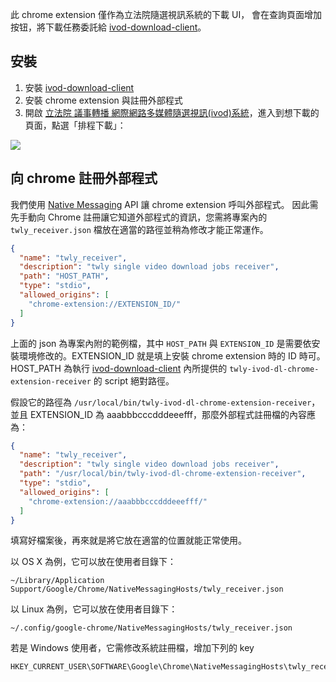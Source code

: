 此 chrome extension 僅作為立法院隨選視訊系統的下載 UI，
會在查詢頁面增加按钮，將下載任務委託給 [ivod-download-client](https://github.com/billy3321/ivod-download-client)。

## 安裝

1. 安裝 [ivod-download-client](https://github.com/billy3321/ivod-download-client)
1. 安裝 chrome extension 與註冊外部程式
1. 開啟 [立法院 議事轉播 網際網路多媒體隨選視訊(ivod)系統](http://ivod.ly.gov.tw/)，進入到想下載的頁面，點選「排程下載」：


![](https://cloud.githubusercontent.com/assets/193223/4601524/377de92e-5106-11e4-8db4-e1943f8a1739.png)

## 向 chrome 註冊外部程式

我們使用 [Native Messaging](https://developer.chrome.com/extensions/messaging#native-messaging) API 讓 chrome extension 呼叫外部程式。
因此需先手動向 Chrome 註冊讓它知道外部程式的資訊，您需將專案內的 `twly_receiver.json` 檔放在適當的路徑並稍為修改才能正常運作。

```json
{
  "name": "twly_receiver",
  "description": "twly single video download jobs receiver",
  "path": "HOST_PATH",
  "type": "stdio",
  "allowed_origins": [
    "chrome-extension://EXTENSION_ID/"
  ]
}
```

上面的 json 為專案內附的範例檔，其中 `HOST_PATH` 與 `EXTENSION_ID` 是需要依安裝環境修改的。EXTENSION_ID 就是填上安裝 chrome extension 時的 ID 時可。
HOST_PATH 為執行 [ivod-download-client](https://github.com/billy3321/ivod-download-client) 內所提供的 `twly-ivod-dl-chrome-extension-receiver` 的 script 絕對路徑。

假設它的路徑為 `/usr/local/bin/twly-ivod-dl-chrome-extension-receiver`，並且 EXTENSION_ID 為 aaabbbcccdddeeefff，那麼外部程式註冊檔的內容應為：


```json
{
  "name": "twly_receiver",
  "description": "twly single video download jobs receiver",
  "path": "/usr/local/bin/twly-ivod-dl-chrome-extension-receiver",
  "type": "stdio",
  "allowed_origins": [
    "chrome-extension://aaabbbcccdddeeefff/"
  ]
}
```

填寫好檔案後，再來就是將它放在適當的位置就能正常使用。

以 OS X 為例，它可以放在使用者目錄下：

```
~/Library/Application Support/Google/Chrome/NativeMessagingHosts/twly_receiver.json
```

以 Linux 為例，它可以放在使用者目錄下：

```
~/.config/google-chrome/NativeMessagingHosts/twly_receiver.json
```

若是 Windows 使用者，它需修改系統註冊檔，增加下列的 key

```
HKEY_CURRENT_USER\SOFTWARE\Google\Chrome\NativeMessagingHosts\twly_receiver
```


